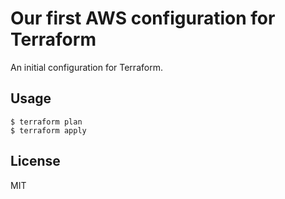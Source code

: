 # Our first AWS configuration for Terraform

An initial configuration for Terraform.

## Usage

```
$ terraform plan
$ terraform apply
```

## License

MIT
